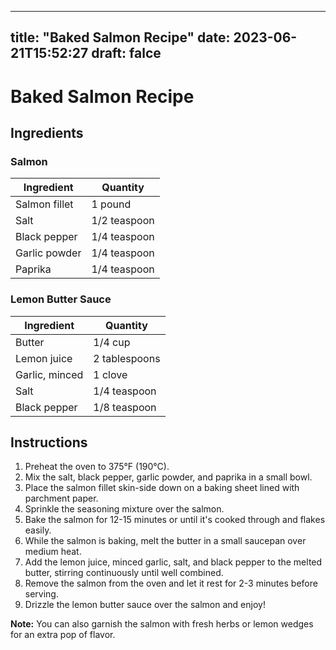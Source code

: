 
---
title: "Baked Salmon Recipe"
date: 2023-06-21T15:52:27
draft: falce
---

# Baked Salmon Recipe

## Ingredients

### Salmon

| Ingredient | Quantity |
| --- | --- |
| Salmon fillet | 1 pound |
| Salt | 1/2 teaspoon |
| Black pepper | 1/4 teaspoon |
| Garlic powder | 1/4 teaspoon |
| Paprika | 1/4 teaspoon |

### Lemon Butter Sauce

| Ingredient | Quantity |
| --- | --- |
| Butter | 1/4 cup |
| Lemon juice | 2 tablespoons |
| Garlic, minced | 1 clove |
| Salt | 1/4 teaspoon |
| Black pepper | 1/8 teaspoon |

## Instructions

1. Preheat the oven to 375°F (190°C).
2. Mix the salt, black pepper, garlic powder, and paprika in a small bowl.
3. Place the salmon fillet skin-side down on a baking sheet lined with parchment paper.
4. Sprinkle the seasoning mixture over the salmon.
5. Bake the salmon for 12-15 minutes or until it's cooked through and flakes easily.
6. While the salmon is baking, melt the butter in a small saucepan over medium heat.
7. Add the lemon juice, minced garlic, salt, and black pepper to the melted butter, stirring continuously until well combined.
8. Remove the salmon from the oven and let it rest for 2-3 minutes before serving.
9. Drizzle the lemon butter sauce over the salmon and enjoy!

**Note:** You can also garnish the salmon with fresh herbs or lemon wedges for an extra pop of flavor.
